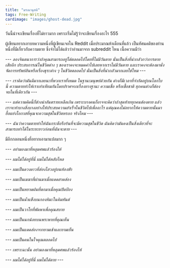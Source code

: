 ```yaml
---
title: "มรณานุสติ"
tags: Free-Writing
cardimage: "images/ghost-dead.jpg"
---
```


วันนี้น่าจะเขียนเรื่องที่ไม่ยาวมาก เพราะเริ่มไม่รู้ว่าจะเขียนเรื่องอะไร 555

ผู้เขียนอยากเอาบทความหนึ่งที่ผู้เขียนเจอใน Reddit เมื่อประมาณห้าเดือนที่แล้ว เป็นทัศนคติของท่านหนึ่งที่มีเกี่ยวกับความตาย ซึ่งจำไม่ได้แล้วว่าอ่านมาจาก subreddit ไหน เนื้อความมีว่า

--- *ลองจินตนาการว่าถ้าคุณสามารถอยู่ได้ตลอดไปโดยที่ไม่มีวันตาย นั่นเป็นสิ่งที่น่ากลัวกว่าการตายเสียอีก ประสบการณ์ในชีวิตต่าง ๆ ของเราคงจะหมดค่าไปเลยหากเราไม่มีวันตาย และเราคงจะต้องมานั่งจัดการทรัพย์สินหรือเรื่องธุระต่าง ๆ ในชีวิตตลอดไป นั่นเป็นสิ่งที่น่ากลัวมากเลยใช่ไหม* ---

--- *เราคิดว่ามันดีมากเลยนะที่พวกเราทั้งหมด ในฐานะมนุษย์ด้วยกัน ต่างก็มีเวลาที่จำกัดอยู่บนโลกใบนี้ ความตายทำให้เราเท่าเทียมกันโดยปราศจากเรื่องทางฐานะ ความเชื่อ หรือเชื้อชาติ ทุกคนต่างก็ต้องจบในที่เดียวกัน* --- 

--- *แต่ความคิดนี้ก็ช่างน่าอันตรายเหลือเกิน เพราะบางคนก็อาจจะคิดว่าถ้าสุดท้ายทุกคนต้องตาย แล้วเราจะทำบางสิ่งบางอย่างให้ประสบความสำเร็จในชีวิตไปเพื่ออะไร แต่คุณคงไม่อยากให้ความตายนั้นมายื้อแย่งโอกาสที่คุณจะความสุขในชีวิตหรอก จริงไหม* ---

--- *ฉันว่าความตายทำให้ฉันกระตือรือร้นที่จะมีความสุขในชีวิต ฉันคิดว่ามันคงเป็นสิ่งเดียวที่จะสามารถทำได้ในระยะยาวก่อนที่ฉันจะตาย* ---

มีอีกกลอนหนึ่งที่อยากเอามาแปลมาก ๆ 

--- *อย่ามองมาที่หลุมศพแล้วร้องไห้*

--- *ผมไม่ได้อยู่ที่นี่ ผมไม่ได้หลับไหล*

--- *ผมเป็นดวงดาวที่ส่องไสวอยู่บนท้องฟ้า*

--- *ผมเป็นเมฆาที่ผ่านมาเมื่อแดดสาดส่อง*

--- *ผมเป็นหยาดฝนที่ตกมาเมื่อคุณปัดป้อง*

--- *ผมเป็นน้ำแข็งบนกองหิมะในคิมหันต์*

--- *ผมเป็นวาโยที่พัดพาเพื่อคุณสบาย*

--- *ผมเป็นนกน้อยบนพระพายที่คุณเห็น*

--- *ผมเป็นแดดส่องจากยามเช้าและยามเย็น*

--- *ผมเป็นคนในใจคุณตลอดไป*

--- *เพราะฉะนั้น อย่ามองมาที่หลุมศพแล้วร้องไห้* 

--- *ผมไม่ได้อยู่ที่นี่ ผมไม่ได้ตาย* ---
